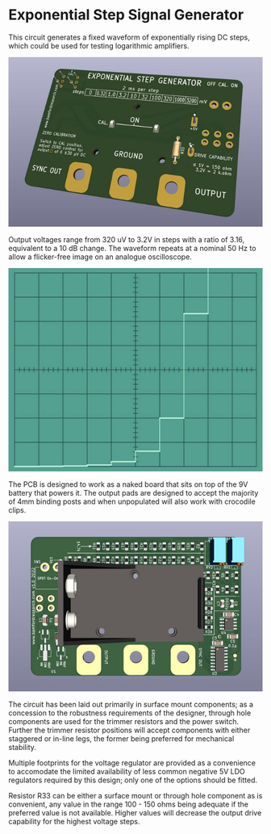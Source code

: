# Exponential Step Signal Generator

This circuit generates a fixed waveform of exponentially rising DC steps, which
could be used for testing logarithmic amplifiers.

![Printed circuit board](/Images/front.jpeg)

Output voltages range from 320 uV to 3.2V in steps with a ratio of 3.16,
equivalent to a 10 dB change. The waveform repeats at a nominal 50 Hz to allow
a flicker-free image on an analogue oscilloscope.

![Waveform rising in exponential steps](/Images/waveform.jpeg)

The PCB is designed to work as a naked board that sits on top of the 9V battery
that powers it. The output pads are designed to accept the majority of 4mm
binding posts and when unpopulated will also work with crocodile clips.

![Electronic components](/Images/back.jpeg)

The circuit has been laid out primarily in surface mount components; as a
concession to the robustness requirements of the designer, through hole
components are used for the trimmer resistors and the power switch. Further the
trimmer resistor positions will accept components with either staggered or
in-line legs, the former being preferred for mechanical stability.

Multiple footprints for the voltage regulator are provided as a convenience
to accomodate the limited availability of less common negative 5V LDO regulators
required by this design; only one of the options should be fitted.

Resistor R33 can be either a surface mount or through hole component as
is convenient, any value in the range 100 - 150 ohms being adequate if the
preferred value is not available. Higher values will decrease the output drive
capability for the highest voltage steps.
